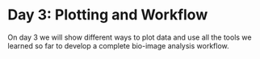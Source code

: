 # Day 3: Plotting and Workflow

On day 3 we will show different ways to plot data and use all the tools we learned so far to develop a complete bio-image analysis workflow.
